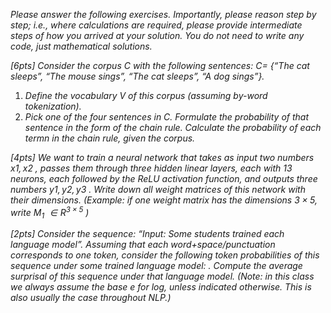 _Please answer the following exercises. Importantly, please reason step by step; i.e., where calculations are required, please provide intermediate steps of how you arrived at your solution. You do not need to write any code, just mathematical solutions._

_[6pts] Consider the corpus $C$ with the following sentences: $C=$
{“The cat sleeps”, “The mouse sings”, “The cat sleeps”, “A dog sings”}._ 
1. _Define the vocabulary $V$ of this corpus (assuming by-word tokenization)._ 
2. _Pick one of the four sentences in $C$. Formulate the probability of that sentence in the form of the chain rule. 
Calculate the probability of each termn in the chain rule, given the corpus._

_[4pts] We want to train a neural network that takes as input two numbers $x1, x2$
, passes them through three hidden linear layers, each with 13 neurons, each followed by the ReLU activation function, and outputs three numbers $y1, y2, y3$
. Write down all weight matrices of this network with their dimensions. 
(Example: if one weight matrix has the dimensions $3\times5$, write $M_1\ \in R^{3\times5}$
)_

_[2pts] Consider the sequence: “Input: Some students trained each language model”. Assuming that each word+space/punctuation corresponds to one token, consider the following token probabilities of this sequence under some trained language model:
. Compute the average surprisal of this sequence under that language model. (Note: in this class we always assume the base e
for log, unless indicated otherwise. This is also usually the case throughout NLP.)_